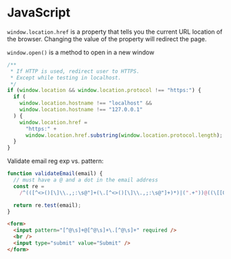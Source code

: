 # JavaScript

`window.location.href` is a property that tells you the current URL location of the browser. Changing the value of the property will redirect the page.

`window.open()` is a method to open in a new window

```javascript
/**
 * If HTTP is used, redirect user to HTTPS.
 * Except while testing in localhost.
 */
if (window.location && window.location.protocol !== "https:") {
  if (
    window.location.hostname !== "localhost" &&
    window.location.hostname !== "127.0.0.1"
  ) {
    window.location.href =
      "https:" +
      window.location.href.substring(window.location.protocol.length);
  }
}
```

Validate email reg exp vs. pattern:

```js
function validateEmail(email) {
  // must have a @ and a dot in the email address
  const re =
    /^(([^<>()[\]\\.,;:\s@"]+(\.[^<>()[\]\\.,;:\s@"]+)*)|(".+"))@((\[[0-9]{1,3}\.[0-9]{1,3}\.[0-9]{1,3}\.[0-9]{1,3}])|(([a-zA-Z\-0-9]+\.)+[a-zA-Z]{2,}))$/;

  return re.test(email);
}
```

```html
<form>
  <input pattern="[^@\s]+@[^@\s]+\.[^@\s]+" required />
  <br />
  <input type="submit" value="Submit" />
</form>
```
